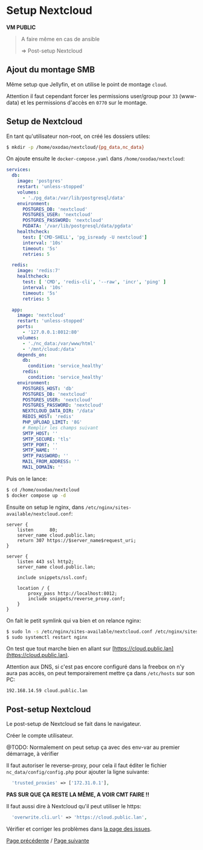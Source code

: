 # Setup Nextcloud

**VM PUBLIC**

> A faire même en cas de ansible
>
> => Post-setup Nextcloud

## Ajout du montage SMB

Même setup que Jellyfin, et on utilise le point de montage `cloud`.

Attention il faut cependant forcer les permissions user/group pour `33` (www-data) et les permissions d'accès en `0770` sur le montage.

## Setup de Nextcloud

En tant qu'utilisateur non-root, on créé les dossiers utiles:
```sh
$ mkdir -p /home/oxodao/nextcloud/{pg_data,nc_data}
```

On ajoute ensuite le `docker-compose.yaml` dans `/home/oxodao/nextcloud`:
```yaml
services:
  db:
    image: 'postgres'
    restart: 'unless-stopped'
    volumes:
      - './pg_data:/var/lib/postgresql/data'
    environment:
      POSTGRES_DB: 'nextcloud'
      POSTGRES_USER: 'nextcloud'
      POSTGRES_PASSWORD: 'nextcloud'
      PGDATA: '/var/lib/postgresql/data/pgdata'
    healthcheck:
      test: ['CMD-SHELL', 'pg_isready -U nextcloud']
      interval: '10s'
      timeout: '5s'
      retries: 5

  redis:
    image: 'redis:7'
    healthcheck:
      test: [ 'CMD', 'redis-cli', '--raw', 'incr', 'ping' ]
      interval: '10s'
      timeout: '5s'
      retries: 5

  app:
    image: 'nextcloud'
    restart: 'unless-stopped'
    ports:
      - '127.0.0.1:8012:80'
    volumes:
      - './nc_data:/var/www/html'
      - '/mnt/cloud:/data'
    depends_on:
      db:
        condition: 'service_healthy'
      redis:
        condition: 'service_healthy'
    environment:
      POSTGRES_HOST: 'db'
      POSTGRES_DB: 'nextcloud'
      POSTGRES_USER: 'nextcloud'
      POSTGRES_PASSWORD: 'nextcloud'
      NEXTCLOUD_DATA_DIR: '/data'
      REDIS_HOST: 'redis'
      PHP_UPLOAD_LIMIT: '8G'
      # Remplir les champs suivant
      SMTP_HOST: ''
      SMTP_SECURE: 'tls'
      SMTP_PORT: ''
      SMTP_NAME: ''
      SMTP_PASSWORD: ''
      MAIL_FROM_ADDRESS: ''
      MAIL_DOMAIN: ''
```

Puis on le lance:
```sh
$ cd /home/oxodao/nextcloud
$ docker compose up -d
```

Ensuite on setup le nginx, dans `/etc/nginx/sites-available/nextcloud.conf`:
```
server {
    listen      80;
    server_name cloud.public.lan;
    return 307 https://$server_name$request_uri;
}

server {
    listen 443 ssl http2;
    server_name cloud.public.lan;

    include snippets/ssl.conf;

    location / {
        proxy_pass http://localhost:8012;
        include snippets/reverse_proxy.conf;
    }
}
```

On fait le petit symlink qui va bien et on relance nginx:
```sh
$ sudo ln -s /etc/nginx/sites-available/nextcloud.conf /etc/nginx/sites-enabled/nextcloud.conf
$ sudo systemctl restart nginx
```

On test que tout marche bien en allant sur [https://cloud.public.lan](https://cloud.public.lan).

Attention aux DNS, si c'est pas encore configuré dans la freebox on n'y aura pas accès, on peut temporairement mettre ça dans `/etc/hosts` sur son PC:
```
192.168.14.59 cloud.public.lan
```

## Post-setup Nextcloud

Le post-setup de Nextcloud se fait dans le navigateur.

Créer le compte utilisateur.

@TODO: Normalement on peut setup ça avec des env-var au premier démarrage, à vérifier

Il faut autoriser le reverse-proxy, pour cela il faut éditer le fichier `nc_data/config/config.php` pour ajouter la ligne suivante:
```php
  'trusted_proxies' => ['172.31.0.1'],
```
**PAS SUR QUE ÇA RESTE LA MÊME, A VOIR CMT FAIRE !!**

Il faut aussi dire à Nextcloud qu'il peut utiliser le https:
```php
  'overwrite.cli.url' => 'https://cloud.public.lan',
```

Vérifier et corriger les problèmes dans [la page des issues](https://cloud.public.lan/settings/admin/overview).

[Page précédente](setup_xoa.md) / [Page suivante](setup_firefly.md)